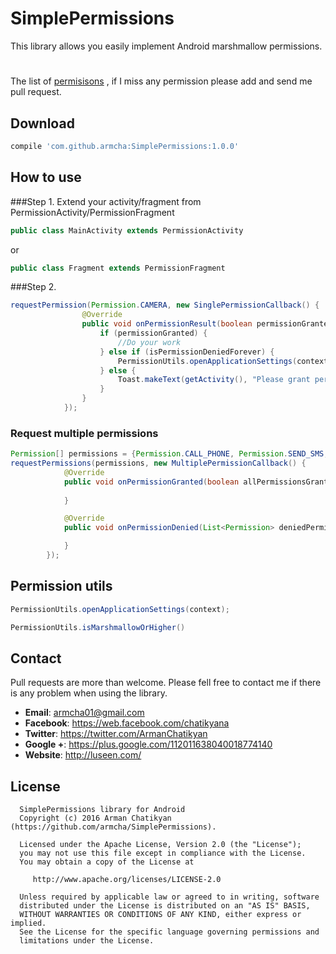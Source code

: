 # SimplePermissions
This library allows you easily implement Android marshmallow permissions.
#
The list of [permisisons](https://github.com/armcha/SimplePermissions/blob/master/simplepermission/src/main/java/com/luseen/simplepermission/permissions/Permission.java)
, if I miss any permission please add and send me pull request.


## Download
```groovy
compile 'com.github.armcha:SimplePermissions:1.0.0'
```

## How to use
###Step 1. Extend your activity/fragment from PermissionActivity/PermissionFragment
```java
public class MainActivity extends PermissionActivity
```
or
```java
public class Fragment extends PermissionFragment
```

###Step 2. 
```java
requestPermission(Permission.CAMERA, new SinglePermissionCallback() {
                @Override
                public void onPermissionResult(boolean permissionGranted, boolean isPermissionDeniedForever) {
                    if (permissionGranted) {
                        //Do your work
                    } else if (isPermissionDeniedForever) {
                        PermissionUtils.openApplicationSettings(context);
                    } else {
                        Toast.makeText(getActivity(), "Please grant permissions", Toast.LENGTH_SHORT).show();
                    }
                }
            });
```

### Request multiple permissions
```java
Permission[] permissions = {Permission.CALL_PHONE, Permission.SEND_SMS, Permission.FINE_LOCATION};
requestPermissions(permissions, new MultiplePermissionCallback() {
            @Override
            public void onPermissionGranted(boolean allPermissionsGranted, List<Permission> grantedPermissions) {
                
            }

            @Override
            public void onPermissionDenied(List<Permission> deniedPermissions, List<Permission> foreverDeniedPermissions) {

            }
        });
```

## Permission utils
```java
PermissionUtils.openApplicationSettings(context);
```

```java
PermissionUtils.isMarshmallowOrHigher()
```


## Contact 

Pull requests are more than welcome.
Please fell free to contact me if there is any problem when using the library.

- **Email**: armcha01@gmail.com
- **Facebook**: https://web.facebook.com/chatikyana
- **Twitter**: https://twitter.com/ArmanChatikyan
- **Google +**: https://plus.google.com/112011638040018774140
- **Website**: http://luseen.com/

License
--------


      SimplePermissions library for Android
      Copyright (c) 2016 Arman Chatikyan (https://github.com/armcha/SimplePermissions).
      
      Licensed under the Apache License, Version 2.0 (the "License");
      you may not use this file except in compliance with the License.
      You may obtain a copy of the License at

         http://www.apache.org/licenses/LICENSE-2.0

      Unless required by applicable law or agreed to in writing, software
      distributed under the License is distributed on an "AS IS" BASIS,
      WITHOUT WARRANTIES OR CONDITIONS OF ANY KIND, either express or implied.
      See the License for the specific language governing permissions and
      limitations under the License.
    

